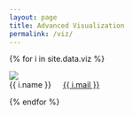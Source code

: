 ```yaml
---
layout: page 
title: Advanced Visualization 
permalink: /viz/
---
```


{% for i in site.data.viz %}

<div class="row">
<div class="three columns" style="text-align: center;" id="name">
  <img src="{{ i.picture }}" class="avatar u-max-full-width">
</div>

<div class="six columns">
{{ i.name }}
  <a href="mailto:{{ i.mail }}">{{ i.mail }}</a>
</div>
</div>

{% endfor %} 
